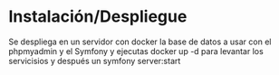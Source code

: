 # Instalación/Despliegue

Se despliega en un servidor con docker la base de datos a usar con el phpmyadmin y el Symfony y ejecutas docker up -d para levantar los servicisios y después un symfony server:start
